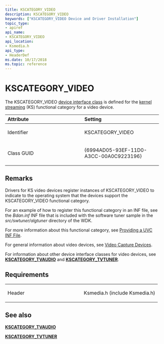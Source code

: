 ```yaml
---
title: KSCATEGORY_VIDEO
description: KSCATEGORY_VIDEO
keywords: ["KSCATEGORY_VIDEO Device and Driver Installation"]
topic_type:
- apiref
api_name:
- KSCATEGORY_VIDEO
api_location:
- Ksmedia.h
api_type:
- HeaderDef
ms.date: 10/17/2018
ms.topic: reference
---
```


# KSCATEGORY_VIDEO


The KSCATEGORY_VIDEO [device interface class](./overview-of-device-interface-classes.md) is defined for the [kernel streaming](../stream/streaming-minidrivers2.md) (KS) functional category for a video device.

<table>
<colgroup>
<col width="50%" />
<col width="50%" />
</colgroup>
<thead>
<tr class="header">
<th align="left">Attribute</th>
<th align="left">Setting</th>
</tr>
</thead>
<tbody>
<tr class="odd">
<td align="left"><p>Identifier</p></td>
<td align="left"><p>KSCATEGORY_VIDEO</p></td>
</tr>
<tr class="even">
<td align="left"><p>Class GUID</p></td>
<td align="left"><p>{6994AD05-93EF-11D0-A3CC-00A0C9223196}</p></td>
</tr>
</tbody>
</table>

 

## Remarks

Drivers for KS video devices register instances of KSCATEGORY_VIDEO to indicate to the operating system that the devices support the KSCATEGORY_VIDEO functional category.

For an example of how to register this functional category in an INF file, see the *Bdan.inf* INF file that is included with the software tuner sample in the *src/swtuner/algtuner* directory of the WDK.

For more information about this functional category, see [Providing a UVC INF File](../stream/providing-a-uvc-inf-file.md).

For general information about video devices, see [Video Capture Devices](../stream/video-capture-devices.md).

For information about other device interface classes for video devices, see [**KSCATEGORY_TVAUDIO**](kscategory-tvaudio.md) and [**KSCATEGORY_TVTUNER**](kscategory-tvtuner.md).

## Requirements

<table>
<colgroup>
<col width="50%" />
<col width="50%" />
</colgroup>
<tbody>
<tr class="odd">
<td align="left"><p>Header</p></td>
<td align="left">Ksmedia.h (include Ksmedia.h)</td>
</tr>
</tbody>
</table>

## See also


[**KSCATEGORY_TVAUDIO**](kscategory-tvaudio.md)

[**KSCATEGORY_TVTUNER**](kscategory-tvtuner.md)

 

